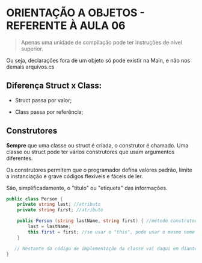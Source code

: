 # ORIENTAÇÃO A OBJETOS - REFERENTE À AULA 06

> Apenas uma unidade de compilação pode ter instruções de nível superior.

Ou seja, declarações fora de um objeto só pode existir na Main, e não nos demais arquivos.cs

## Diferença Struct x Class:

* Struct passa por valor;

* Class passa por referência;

## Construtores

**Sempre** que uma classe ou struct é criada, o construtor é chamado. Uma classe ou struct pode ter vários construtores que usam argumentos diferentes.

Os construtores permitem que o programador defina valores padrão, limite a instanciação e grave códigos flexíveis e fáceis de ler.

São, simplificadamente, o "título" ou "etiqueta" das informações.

```csharp
public class Person {
    private string last; //atributo
    private string first; //atributo

    public Person (string lastName, string first) { //método construtor
        last = lastName;
        this.first = first; //se usar o "this", pode usar o mesmo nome no parâmetro
    }

   // Restante do código de implementação da classe vai daqui em diante.
}
```

